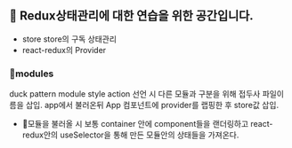 ## 🔎 Redux상태관리에 대한 연습을 위한 공간입니다.

- store store의 구독 상태관리<br>
- react-redux의 Provider

### 📌modules
duck pattern module style
action 선언 시 다른 모듈과 구분을 위해 접두사 파일이름을 삽입.
app에서 불러온뒤 App 컴포넌트에 provider를 랩핑한 후 store값 삽입.

- 📘모듈을 불러올 시 보통 container 안에 component들을 랜더링하고 react-redux안의 useSelector을 통해
만든 모듈안의 상태들을 가져온다.

